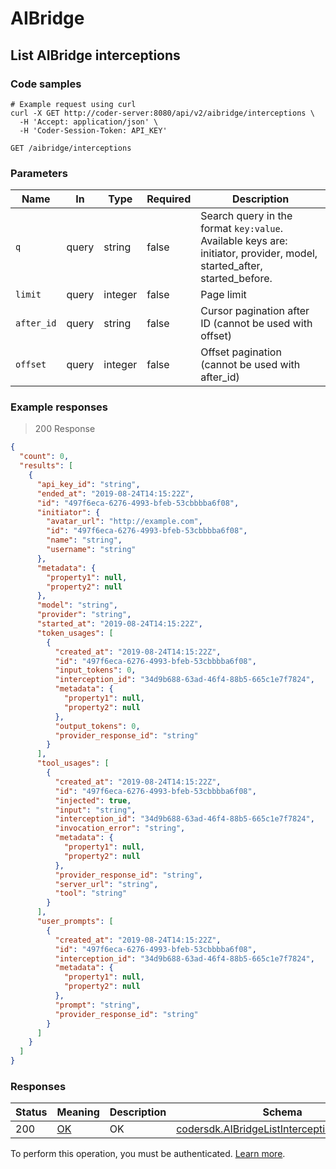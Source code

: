 # AIBridge

## List AIBridge interceptions

### Code samples

```shell
# Example request using curl
curl -X GET http://coder-server:8080/api/v2/aibridge/interceptions \
  -H 'Accept: application/json' \
  -H 'Coder-Session-Token: API_KEY'
```

`GET /aibridge/interceptions`

### Parameters

| Name       | In    | Type    | Required | Description                                                                                                            |
|------------|-------|---------|----------|------------------------------------------------------------------------------------------------------------------------|
| `q`        | query | string  | false    | Search query in the format `key:value`. Available keys are: initiator, provider, model, started_after, started_before. |
| `limit`    | query | integer | false    | Page limit                                                                                                             |
| `after_id` | query | string  | false    | Cursor pagination after ID (cannot be used with offset)                                                                |
| `offset`   | query | integer | false    | Offset pagination (cannot be used with after_id)                                                                       |

### Example responses

> 200 Response

```json
{
  "count": 0,
  "results": [
    {
      "api_key_id": "string",
      "ended_at": "2019-08-24T14:15:22Z",
      "id": "497f6eca-6276-4993-bfeb-53cbbbba6f08",
      "initiator": {
        "avatar_url": "http://example.com",
        "id": "497f6eca-6276-4993-bfeb-53cbbbba6f08",
        "name": "string",
        "username": "string"
      },
      "metadata": {
        "property1": null,
        "property2": null
      },
      "model": "string",
      "provider": "string",
      "started_at": "2019-08-24T14:15:22Z",
      "token_usages": [
        {
          "created_at": "2019-08-24T14:15:22Z",
          "id": "497f6eca-6276-4993-bfeb-53cbbbba6f08",
          "input_tokens": 0,
          "interception_id": "34d9b688-63ad-46f4-88b5-665c1e7f7824",
          "metadata": {
            "property1": null,
            "property2": null
          },
          "output_tokens": 0,
          "provider_response_id": "string"
        }
      ],
      "tool_usages": [
        {
          "created_at": "2019-08-24T14:15:22Z",
          "id": "497f6eca-6276-4993-bfeb-53cbbbba6f08",
          "injected": true,
          "input": "string",
          "interception_id": "34d9b688-63ad-46f4-88b5-665c1e7f7824",
          "invocation_error": "string",
          "metadata": {
            "property1": null,
            "property2": null
          },
          "provider_response_id": "string",
          "server_url": "string",
          "tool": "string"
        }
      ],
      "user_prompts": [
        {
          "created_at": "2019-08-24T14:15:22Z",
          "id": "497f6eca-6276-4993-bfeb-53cbbbba6f08",
          "interception_id": "34d9b688-63ad-46f4-88b5-665c1e7f7824",
          "metadata": {
            "property1": null,
            "property2": null
          },
          "prompt": "string",
          "provider_response_id": "string"
        }
      ]
    }
  ]
}
```

### Responses

| Status | Meaning                                                 | Description | Schema                                                                                             |
|--------|---------------------------------------------------------|-------------|----------------------------------------------------------------------------------------------------|
| 200    | [OK](https://tools.ietf.org/html/rfc7231#section-6.3.1) | OK          | [codersdk.AIBridgeListInterceptionsResponse](schemas.md#codersdkaibridgelistinterceptionsresponse) |

To perform this operation, you must be authenticated. [Learn more](authentication.md).
